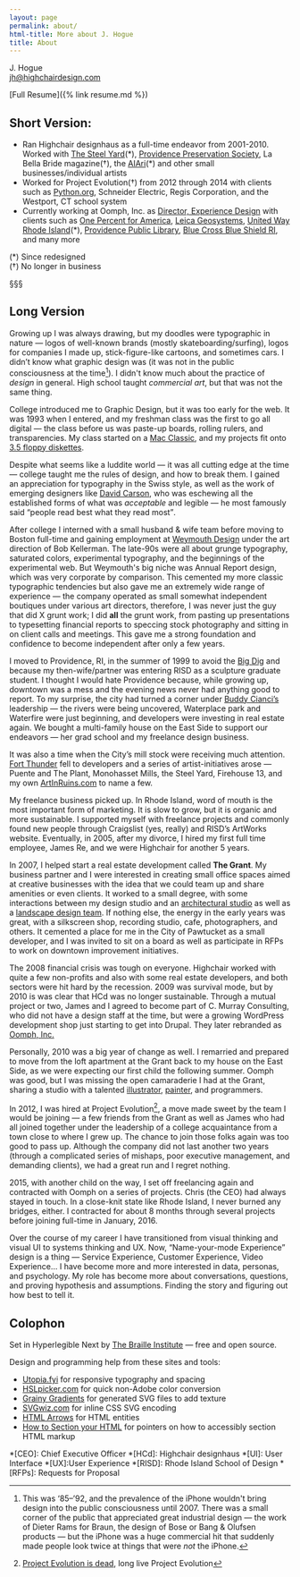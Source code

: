 ```yaml
---
layout: page
permalink: about/
html-title: More about J. Hogue
title: About
---
```


J. Hogue  
[jh@highchairdesign.com](mailto:jh@highchairdesign.com)

[Full Resume]({% link resume.md %})


## Short Version:

+ Ran Highchair designhaus as a full-time endeavor from 2001-2010. Worked with [The Steel Yard](https://thesteelyard.org)(\*), [Providence Preservation Society](https://ppsri.org), La Bella Bride magazine(†), the [AIAri](https://aia-ri.org)(\*) and other small businesses/individual artists
+ Worked for Project Evolution(†) from 2012 through 2014 with clients such as [Python.org](https://www.python.org), Schneider Electric, Regis Corporation, and the Westport, CT school system
+ Currently working at Oomph, Inc. as [Director, Experience Design](https://oomph.is/jhogue/) with clients such as [One Percent for America](https://onepercentforamerica.org), [Leica Geosystems](https://lasers.leica-geosystems.com), [United Way Rhode Island](https://www.uwri.org)(\*), [Providence Public Library](https://provlib.org), [Blue Cross Blue Shield RI](https://www.bcbsri.com/), and many more

(*) Since redesigned  
(†) No longer in business

<div class="u__separator"><span>&sect;&sect;&sect;</span></div>

## Long Version

Growing up I was always drawing, but my doodles were typographic in nature — logos 
of well-known brands (mostly skateboarding/surfing), logos for companies I made up, 
stick-figure-like cartoons, and sometimes cars. I didn’t know what graphic design 
was (it was not in the public consciousness at the time[^1]). I didn't know much about 
the practice of *design* in general. High school taught *commercial art*, 
but that was not the same thing. 

[^1]: This was ‘85–’92, and the prevalence of the iPhone wouldn't bring design into the public consciousness until 2007. There was a small corner of the public that appreciated great industrial design — the work of Dieter Rams for Braun, the design of Bose or Bang & Olufsen products — but the iPhone was a huge commercial hit that suddenly made people look twice at things that were *not* the iPhone.

College introduced me to Graphic Design, but it was too early for the web. It was 
1993 when I entered, and my freshman class was the first to go all digital — the 
class before us was paste-up boards, rolling rulers, and transparencies. My class 
started on a [Mac Classic](https://en.wikipedia.org/wiki/Macintosh_Classic_II), 
and my projects fit onto [3.5 floppy diskettes](https://en.wikipedia.org/wiki/Floppy_disk#3%C2%BD-inch_floppy_disk). 

Despite what seems like a luddite world — it was all cutting edge at the time — 
college taught me the rules of design, and how to break them. I gained an appreciation 
for typography in the Swiss style, as well as the work of emerging designers like 
[David Carson](https://en.wikipedia.org/wiki/David_Carson_(graphic_designer)), who was 
eschewing all the established forms of what was *acceptable* and legible 
— he most famously said <q>people read best what they read most</q>. 

After college I interned with a small husband & wife team before moving to Boston 
full-time and gaining employment at [Weymouth Design](https://weymouthdesign.com)
under the art direction of Bob Kellerman. The late-90s were all about grunge 
typography, saturated colors, experimental typography, and the beginnings of the 
experimental web. But Weymouth's big niche was Annual Report design, which was 
very corporate by comparison. This cemented my more classic typographic tendencies 
but also gave me an extremely wide range of experience — the company operated as 
small somewhat independent boutiques under various art directors, therefore, I was 
never just the guy that did X grunt work; I did **all** the grunt work, from 
pasting up presentations to typesetting financial reports to speccing stock photography 
and sitting in on client calls and meetings. This gave me a strong foundation and 
confidence to become independent after only a few years. 

I moved to Providence, RI, in the summer of 1999 to avoid the [Big Dig](https://en.wikipedia.org/wiki/Big_Dig) 
and because my then-wife/partner was entering RISD as a sculpture graduate student. 
I thought I would hate Providence because, while growing up, downtown was a mess 
and the evening news never had anything good to report. To my surprise, the city 
had turned a corner under [Buddy Cianci’s](https://en.wikipedia.org/wiki/Buddy_Cianci#Mayor_of_Providence.2C_1991.E2.80.932002) 
leadership — the rivers were being uncovered, Waterplace park and Waterfire were 
just beginning, and developers were investing in real estate again. We bought a 
multi-family house on the East Side to support our endeavors — her grad school 
and my freelance design business. 

It was also a time when the City’s mill stock were receiving much attention. 
[Fort Thunder](https://en.wikipedia.org/wiki/Fort_Thunder) fell to developers and a 
series of artist-initiatives arose — Puente and The Plant, Monohasset Mills, the 
Steel Yard, Firehouse 13, and my own [ArtInRuins.com](https://artinruins.com) to name a few. 

My freelance business picked up. In Rhode Island, word of mouth is the most important 
form of marketing. It is slow to grow, but it is organic and more sustainable. 
I supported myself with freelance projects and commonly found new people through 
Craigslist (yes, really) and RISD’s ArtWorks website. Eventually, in 2005, after 
my divorce, I hired my first full time employee, James Re, and we were Highchair 
for another 5 years. 

In 2007, I helped start a real estate development called **The Grant**. 
My business partner and I were interested in creating small office spaces aimed at 
creative businesses with the idea that we could team up and share amenities or 
even clients. It worked to a small degree, with some interactions between my 
design studio and an [architectural studio](https://fjmarch.com) as well as a 
[landscape design team](https://www.magmadesigngroup.com). If nothing else, the energy 
in the early years was great, with a silkscreen shop, recording studio, cafe, 
photographers, and others. It cemented a place for me in the City of Pawtucket 
as a small developer, and I was invited to sit on a board as well as participate 
in RFPs to work on downtown improvement initiatives. 

The 2008 financial crisis was tough on everyone. Highchair worked with quite a 
few non-profits and also with some real estate developers, and both sectors were 
hit hard by the recession. 2009 was survival mode, but by 2010 is was clear 
that HCd was no longer sustainable. Through a mutual project or two, James and I 
agreed to become part of C. Murray Consulting, who did not have a design staff at 
the time, but were a growing WordPress development shop just starting to get into 
Drupal. They later rebranded as [Oomph, Inc.](https://oomphinc.com)

Personally, 2010 was a big year of change as well. I remarried and prepared to 
move from the loft apartment at the Grant back to my house on the East Side, as 
we were expecting our first child the following summer. Oomph was good, but I was 
missing the open camaraderie I had at the Grant, sharing a studio with a talented 
[illustrator](https://jrtmcp.com), [painter](https://www.josiemorway.com), and programmers. 

In 2012, I was hired at Project Evolution[^2], a move made sweet by the team I would 
be joining — a few friends from the Grant as well as James who had all joined together 
under the leadership of a college acquaintance from a town close to where I grew up. 
The chance to join those folks again was too good to pass up. Although the company 
did not last another two years (through a complicated series of mishaps, poor 
executive management, and demanding clients), we had a great run and I regret nothing. 

[^2]: [Project Evolution is dead](https://web.archive.org/web/20140603071607/http://www.projectevolution.com:80), long live Project Evolution

2015, with another child on the way, I set off freelancing again and contracted 
with Oomph on a series of projects. Chris (the CEO) had always stayed in touch. In 
a close-knit state like Rhode Island, I never burned any bridges, either. 
I contracted for about 8 months through several projects before joining full-time 
in January, 2016. 

Over the course of my career I have transitioned from visual thinking and visual 
UI to systems thinking and UX. Now, “Name-your-mode Experience” design is a thing — 
Service Experience, Customer Experience, Video Experience... I have become 
more and more interested in data, personas, and psychology. My role has become 
more about conversations, questions, and proving hypothesis and assumptions. 
Finding the story and figuring out how best to tell it. 


## Colophon

Set in Hyperlegible Next by [The Braille Institute](https://www.brailleinstitute.org/freefont/) — free and open source.

Design and programming help from these sites and tools: 

+ [Utopia.fyi](https://utopia.fyi/) for responsive typography and spacing
+ [HSLpicker.com](https://hslpicker.com/) for quick non-Adobe color conversion
+ [Grainy Gradients](https://grainy-gradients.vercel.app/) for generated SVG files to add texture
+ [SVGwiz.com](https://svgwiz.com/) for inline CSS SVG encoding
+ [HTML Arrows](https://www.toptal.com/designers/htmlarrows/) for HTML entities
+ [How to Section your HTML](https://css-tricks.com/how-to-section-your-html/) for pointers on how to accessibly section HTML markup


*[CEO]: Chief Executive Officer
*[HCd]: Highchair designhaus
*[UI]: User Interface
*[UX]:User Experience
*[RISD]: Rhode Island School of Design
*[RFPs]: Requests for Proposal